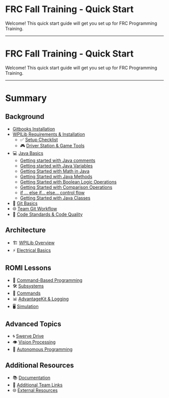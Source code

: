 # FRC Fall Training - Quick Start

Welcome! This quick start guide will get you set up for FRC Programming Training.

---

# FRC Fall Training - Quick Start

Welcome! This quick start guide will get you set up for FRC Programming Training.

---

# Summary

## Background
- [Gitbooks Installation](background/gitbooks-installation.md)
- [WPILib Requirements & Installation](background/application-requirements.md)
  - ✅ [Setup Checklist](background/setup-setup-checklist-handout.md)
  - 🎮 [Driver Station & Game Tools](background/driver-station.md)
- 💻 [Java Basics](background/java-basics.md)
  - [Getting started with Java comments](background/javabasics/PartOne_Comments.md)
  - [Getting started with Java Variables](background/javabasics/PartTwo_Variables.md)
  - [Getting Started with Math in Java](background/javabasics/PartThree_Math.md)
  - [Getting Started with Java Methods](background/javabasics/PartFour_Methods.md)
  - [Getting Started with Boolean Logic Operations](background/javabasics/PartSix_BooleanOperators.md)
  - [Getting Started with Comparison Operations](background/javabasics/PartSeven_ComparisonOperators.md)
  - [if ... else if... else... control flow](Pbackground/javabasics/PartFive_IfElseIfElse.md)
  - [Getting Started with Java Classes](background/javabasics/PartEight_Classes.md)
- 🔧 [Git Basics](background/git-basics.md)
- 🌐 [Team Git Workflow](background/team-git-workflow.md)
- 📏 [Code Standards & Code Quality](background/code-standards.md)

## Architecture
- 🏗️ [WPILib Overview](architecture/wpilib-overview.md)
- ⚡ [Electrical Basics](architecture/electrical-basics.md)

## ROMI Lessons
- 🤖 [Command-Based Programming](romi/command-based-programming.md)
- 🛠️ [Subsystems](romi/subsystems.md)
- 🎯 [Commands](romi/commands.md)
- 📊 [AdvantageKit & Logging](romi/advantagekit-logging.md)
- 🖥️ [Simulation](romi/simulation.md)

## Advanced Topics
- 🌀 [Swerve Drive](advanced/swerve-drive.md)
- 👁️ [Vision Processing](advanced/vision.md)
- 🤖 [Autonomous Programming](advanced/autonomous.md)

## Additional Resources
- 📚 [Documentation](resources/documentation.md)
- 🔗 [Additional Team Links](resources/team-links.md)
- 🌐 [External Resources](resources/external-resources.md)
